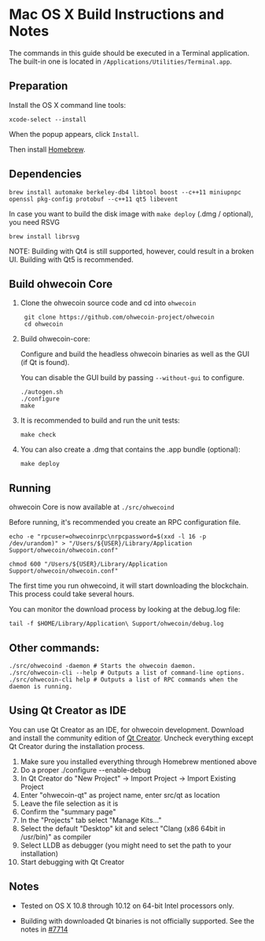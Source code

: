 Mac OS X Build Instructions and Notes
====================================
The commands in this guide should be executed in a Terminal application.
The built-in one is located in `/Applications/Utilities/Terminal.app`.

Preparation
-----------
Install the OS X command line tools:

`xcode-select --install`

When the popup appears, click `Install`.

Then install [Homebrew](http://brew.sh).

Dependencies
----------------------

    brew install automake berkeley-db4 libtool boost --c++11 miniupnpc openssl pkg-config protobuf --c++11 qt5 libevent

In case you want to build the disk image with `make deploy` (.dmg / optional), you need RSVG

    brew install librsvg

NOTE: Building with Qt4 is still supported, however, could result in a broken UI. Building with Qt5 is recommended.

Build ohwecoin Core
------------------------

1. Clone the ohwecoin source code and cd into `ohwecoin`

        git clone https://github.com/ohwecoin-project/ohwecoin
        cd ohwecoin

2.  Build ohwecoin-core:

    Configure and build the headless ohwecoin binaries as well as the GUI (if Qt is found).

    You can disable the GUI build by passing `--without-gui` to configure.

        ./autogen.sh
        ./configure
        make

3.  It is recommended to build and run the unit tests:

        make check

4.  You can also create a .dmg that contains the .app bundle (optional):

        make deploy

Running
-------

ohwecoin Core is now available at `./src/ohwecoind`

Before running, it's recommended you create an RPC configuration file.

    echo -e "rpcuser=ohwecoinrpc\nrpcpassword=$(xxd -l 16 -p /dev/urandom)" > "/Users/${USER}/Library/Application Support/ohwecoin/ohwecoin.conf"

    chmod 600 "/Users/${USER}/Library/Application Support/ohwecoin/ohwecoin.conf"

The first time you run ohwecoind, it will start downloading the blockchain. This process could take several hours.

You can monitor the download process by looking at the debug.log file:

    tail -f $HOME/Library/Application\ Support/ohwecoin/debug.log

Other commands:
-------

    ./src/ohwecoind -daemon # Starts the ohwecoin daemon.
    ./src/ohwecoin-cli --help # Outputs a list of command-line options.
    ./src/ohwecoin-cli help # Outputs a list of RPC commands when the daemon is running.

Using Qt Creator as IDE
------------------------
You can use Qt Creator as an IDE, for ohwecoin development.
Download and install the community edition of [Qt Creator](https://www.qt.io/download/).
Uncheck everything except Qt Creator during the installation process.

1. Make sure you installed everything through Homebrew mentioned above
2. Do a proper ./configure --enable-debug
3. In Qt Creator do "New Project" -> Import Project -> Import Existing Project
4. Enter "ohwecoin-qt" as project name, enter src/qt as location
5. Leave the file selection as it is
6. Confirm the "summary page"
7. In the "Projects" tab select "Manage Kits..."
8. Select the default "Desktop" kit and select "Clang (x86 64bit in /usr/bin)" as compiler
9. Select LLDB as debugger (you might need to set the path to your installation)
10. Start debugging with Qt Creator

Notes
-----

* Tested on OS X 10.8 through 10.12 on 64-bit Intel processors only.

* Building with downloaded Qt binaries is not officially supported. See the notes in [#7714](https://github.com/bitcoin/bitcoin/issues/7714)
